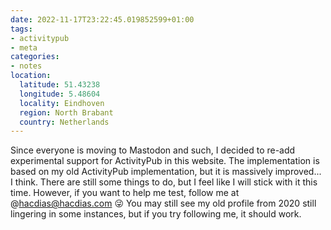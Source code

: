 ```yaml
---
date: 2022-11-17T23:22:45.019852599+01:00
tags:
- activitypub
- meta
categories:
- notes
location:
  latitude: 51.43238
  longitude: 5.48604
  locality: Eindhoven
  region: North Brabant
  country: Netherlands
---
```


Since everyone is moving to Mastodon and such, I decided to re-add experimental support for ActivityPub in this website. The implementation is based on my old ActivityPub implementation, but it is massively improved... I think. There are still some things to do, but I feel like I will stick with it this time. However, if you want to help me test, follow me at @hacdias@hacdias.com 😜 You may still see my old profile from 2020 still lingering in some instances, but if you try following me, it should work.
